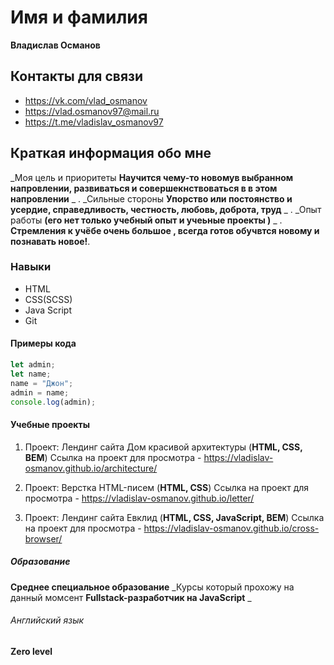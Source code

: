 # Имя и фамилия

__Владислав Османов__

## Контакты для связи

* https://vk.com/vlad_osmanov
* https://vlad.osmanov97@mail.ru
* https://t.me/vladislav_osmanov97

## Краткая информация обо мне

_Моя цель и приоритеты **Научится чему-то новомув выбранном напровлении, развиваться и совершекнствоваться в в этом напровлении** _ . _Сильные стороны **Упорство или постоянство и усердие, справедливость, честность, любовь, доброта, труд** _ . _Опыт работы **(его нет только учебный опыт и учеьные проекты )** _ . **Стремления к учёбе очень большое , всегда готов обучвтся новому и познавать новое!**.

### Навыки

* HTML
* CSS(SCSS)
* Java Script
* Git

#### Примеры кода

```javascript
let admin;
let name;
name = "Джон";
admin = name;
console.log(admin);
```

#### Учебные проекты

1. Проект: Лендинг сайта Дом красивой архитектуры (**HTML, CSS, BEM**) Ссылка на проект для просмотра - https://vladislav-osmanov.github.io/architecture/

2. Проект: Верстка HTML-писем (**HTML, CSS**) Ссылка на проект для просмотра - https://vladislav-osmanov.github.io/letter/

3. Проект: Лендинг сайта Евклид (**HTML, CSS, JavaScript, BEM**) Ссылка на проект для просмотра - https://vladislav-osmanov.github.io/cross-browser/

##### Образование

**Среднее специальное образование** 
_Курсы который прохожу на данный момсент **Fullstack-разработчик на JavaScript** _

###### Английский язык 

**Zero level**